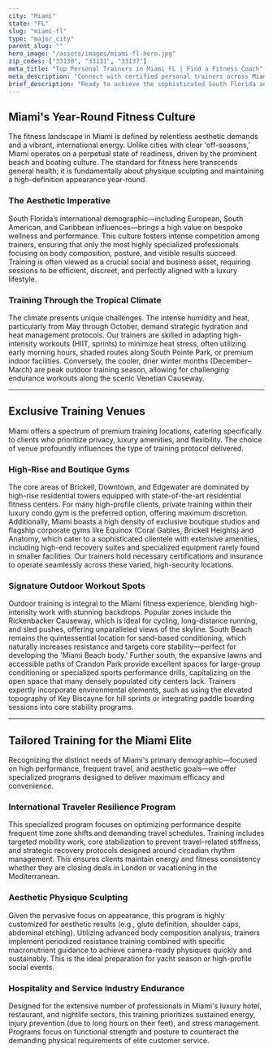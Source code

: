 ```yaml
---
city: "Miami"
state: "FL"
slug: "miami-fl"
type: "major_city"
parent_slug: ""
hero_image: "/assets/images/miami-fl-hero.jpg"
zip_codes: ["33130", "33131", "33137"]
meta_title: "Top Personal Trainers in Miami FL | Find a Fitness Coach"
meta_description: "Connect with certified personal trainers across Miami, specializing in aesthetic fitness, high-rise wellness, and tropical lifestyle training."
brief_description: "Ready to achieve the sophisticated South Florida aesthetic? Find your elite Miami personal trainer today. We match high-net-worth individuals, busy professionals, and international residents with certified experts specializing in aesthetic fitness, post-travel recovery, and functional strength. Stop searching for \"best Miami trainers near me.\" Get guaranteed results whether you train in Brickell, Miami Beach, or Coral Gables. Start your personalized luxury fitness journey and optimize your tropical lifestyle immediately."
---
```

## Miami's Year-Round Fitness Culture

The fitness landscape in Miami is defined by relentless aesthetic demands and a vibrant, international energy. Unlike cities with clear 'off-seasons,' Miami operates on a perpetual state of readiness, driven by the prominent beach and boating culture. The standard for fitness here transcends general health; it is fundamentally about physique sculpting and maintaining a high-definition appearance year-round.

### The Aesthetic Imperative

South Florida’s international demographic—including European, South American, and Caribbean influences—brings a high value on bespoke wellness and performance. This culture fosters intense competition among trainers, ensuring that only the most highly specialized professionals focusing on body composition, posture, and visible results succeed. Training is often viewed as a crucial social and business asset, requiring sessions to be efficient, discreet, and perfectly aligned with a luxury lifestyle.

### Training Through the Tropical Climate

The climate presents unique challenges. The intense humidity and heat, particularly from May through October, demand strategic hydration and heat management protocols. Our trainers are skilled in adapting high-intensity workouts (HIIT, sprints) to minimize heat stress, often utilizing early morning hours, shaded routes along South Pointe Park, or premium indoor facilities. Conversely, the cooler, drier winter months (December–March) are peak outdoor training season, allowing for challenging endurance workouts along the scenic Venetian Causeway.

---

## Exclusive Training Venues

Miami offers a spectrum of premium training locations, catering specifically to clients who prioritize privacy, luxury amenities, and flexibility. The choice of venue profoundly influences the type of training protocol delivered.

### High-Rise and Boutique Gyms

The core areas of Brickell, Downtown, and Edgewater are dominated by high-rise residential towers equipped with state-of-the-art residential fitness centers. For many high-profile clients, private training within their luxury condo gym is the preferred option, offering maximum discretion. Additionally, Miami boasts a high density of exclusive boutique studios and flagship corporate gyms like Equinox (Coral Gables, Brickell Heights) and Anatomy, which cater to a sophisticated clientele with extensive amenities, including high-end recovery suites and specialized equipment rarely found in smaller facilities. Our trainers hold necessary certifications and insurance to operate seamlessly across these varied, high-security locations.

### Signature Outdoor Workout Spots

Outdoor training is integral to the Miami fitness experience, blending high-intensity work with stunning backdrops. Popular zones include the Rickenbacker Causeway, which is ideal for cycling, long-distance running, and sled pushes, offering unparalleled views of the skyline. South Beach remains the quintessential location for sand-based conditioning, which naturally increases resistance and targets core stability—perfect for developing the 'Miami Beach body.' Further south, the expansive lawns and accessible paths of Crandon Park provide excellent spaces for large-group conditioning or specialized sports performance drills, capitalizing on the open space that many densely populated city centers lack. Trainers expertly incorporate environmental elements, such as using the elevated topography of Key Biscayne for hill sprints or integrating paddle boarding sessions into core stability programs.

---

## Tailored Training for the Miami Elite

Recognizing the distinct needs of Miami's primary demographic—focused on high performance, frequent travel, and aesthetic goals—we offer specialized programs designed to deliver maximum efficacy and convenience.

### International Traveler Resilience Program

This specialized program focuses on optimizing performance despite frequent time zone shifts and demanding travel schedules. Training includes targeted mobility work, core stabilization to prevent travel-related stiffness, and strategic recovery protocols designed around circadian rhythm management. This ensures clients maintain energy and fitness consistency whether they are closing deals in London or vacationing in the Mediterranean.

### Aesthetic Physique Sculpting

Given the pervasive focus on appearance, this program is highly customized for aesthetic results (e.g., glute definition, shoulder caps, abdominal etching). Utilizing advanced body composition analysis, trainers implement periodized resistance training combined with specific macronutrient guidance to achieve camera-ready physiques quickly and sustainably. This is the ideal preparation for yacht season or high-profile social events.

### Hospitality and Service Industry Endurance

Designed for the extensive number of professionals in Miami's luxury hotel, restaurant, and nightlife sectors, this training prioritizes sustained energy, injury prevention (due to long hours on their feet), and stress management. Programs focus on functional strength and posture to counteract the demanding physical requirements of elite customer service.